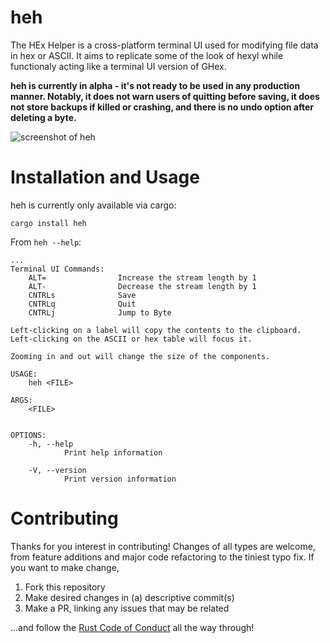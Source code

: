 # heh

The HEx Helper is a cross-platform terminal UI used for modifying file data in hex or ASCII. It aims to replicate some of the look of hexyl while functionaly acting like a terminal UI version of GHex.

__heh is currently in alpha - it's not ready to be used in any production manner. Notably, it does not warn users of quitting before saving, it does not store backups if killed or crashing, and there is no undo option after deleting a byte.__

![screenshot of heh](demo.png)

# Installation and Usage

heh is currently only available via cargo:

```
cargo install heh
```

From `heh --help`:
```
...
Terminal UI Commands:
    ALT=                Increase the stream length by 1
    ALT-                Decrease the stream length by 1
    CNTRLs              Save
    CNTRLq              Quit
    CNTRLj              Jump to Byte

Left-clicking on a label will copy the contents to the clipboard.
Left-clicking on the ASCII or hex table will focus it.

Zooming in and out will change the size of the components.

USAGE:
    heh <FILE>

ARGS:
    <FILE>
            

OPTIONS:
    -h, --help
            Print help information

    -V, --version
            Print version information

```
# Contributing

Thanks for you interest in contributing! Changes of all types are welcome, from feature additions and major code refactoring to the tiniest typo fix. If you want to make change,

1. Fork this repository
2. Make desired changes in (a) descriptive commit(s)
3. Make a PR, linking any issues that may be related

...and follow the [Rust Code of Conduct](https://www.rust-lang.org/policies/code-of-conduct) all the way through!